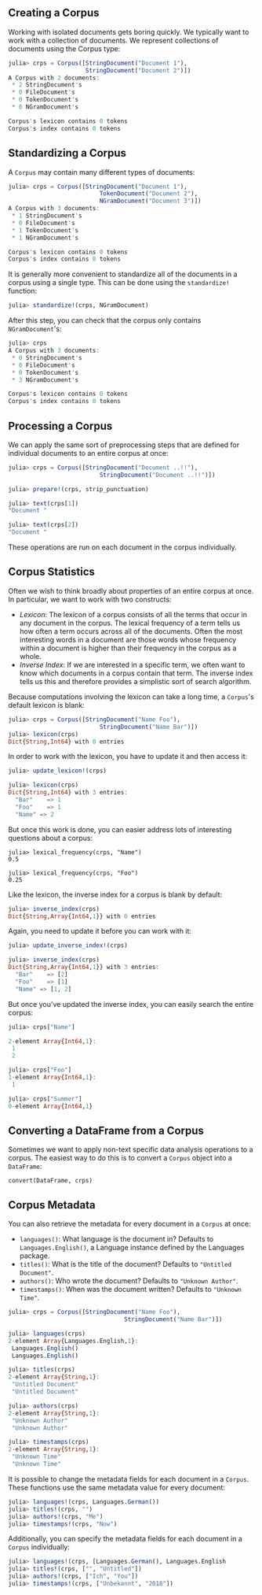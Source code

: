 ## Creating a Corpus

Working with isolated documents gets boring quickly. We typically want to
work with a collection of documents. We represent collections of documents
using the Corpus type:

```julia
julia> crps = Corpus([StringDocument("Document 1"),
                      StringDocument("Document 2")])
A Corpus with 2 documents:
 * 2 StringDocument's
 * 0 FileDocument's
 * 0 TokenDocument's
 * 0 NGramDocument's

Corpus's lexicon contains 0 tokens
Corpus's index contains 0 tokens
```

## Standardizing a Corpus

A `Corpus` may contain many different types of documents:

```julia
julia> crps = Corpus([StringDocument("Document 1"),
                          TokenDocument("Document 2"),
                          NGramDocument("Document 3")])
A Corpus with 3 documents:
 * 1 StringDocument's
 * 0 FileDocument's
 * 1 TokenDocument's
 * 1 NGramDocument's

Corpus's lexicon contains 0 tokens
Corpus's index contains 0 tokens
```

It is generally more convenient to standardize all of the documents in a
corpus using a single type. This can be done using the `standardize!`
function:

```julia
julia> standardize!(crps, NGramDocument)
```

After this step, you can check that the corpus only contains `NGramDocument`'s:

```julia
julia> crps
A Corpus with 3 documents:
 * 0 StringDocument's
 * 0 FileDocument's
 * 0 TokenDocument's
 * 3 NGramDocument's

Corpus's lexicon contains 0 tokens
Corpus's index contains 0 tokens
```

## Processing a Corpus

We can apply the same sort of preprocessing steps that are defined for
individual documents to an entire corpus at once:

```julia
julia> crps = Corpus([StringDocument("Document ..!!"),
                          StringDocument("Document ..!!")])

julia> prepare!(crps, strip_punctuation)

julia> text(crps[1])
"Document "

julia> text(crps[2])
"Document "
```

These operations are run on each document in the corpus individually.

## Corpus Statistics

Often we wish to think broadly about properties of an entire corpus at once.
In particular, we want to work with two constructs:

* _Lexicon_: The lexicon of a corpus consists of all the terms that occur in any document in the corpus. The lexical frequency of a term tells us how often a term occurs across all of the documents. Often the most interesting words in a document are those words whose frequency within a document is higher than their frequency in the corpus as a whole.
* _Inverse Index_: If we are interested in a specific term, we often want to know which documents in a corpus contain that term. The inverse index tells us this and therefore provides a simplistic sort of search algorithm.

Because computations involving the lexicon can take a long time, a
`Corpus`'s default lexicon is blank:

```julia
julia> crps = Corpus([StringDocument("Name Foo"),
                          StringDocument("Name Bar")])
julia> lexicon(crps)
Dict{String,Int64} with 0 entries
```

In order to work with the lexicon, you have to update it and then access it:

```julia
julia> update_lexicon!(crps)

julia> lexicon(crps)
Dict{String,Int64} with 3 entries:
  "Bar"    => 1
  "Foo"    => 1
  "Name" => 2
```

But once this work is done, you can easier address lots of interesting
questions about a corpus:
```
julia> lexical_frequency(crps, "Name")
0.5

julia> lexical_frequency(crps, "Foo")
0.25
```

Like the lexicon, the inverse index for a corpus is blank by default:

```julia
julia> inverse_index(crps)
Dict{String,Array{Int64,1}} with 0 entries
```

Again, you need to update it before you can work with it:

```julia
julia> update_inverse_index!(crps)

julia> inverse_index(crps)
Dict{String,Array{Int64,1}} with 3 entries:
  "Bar"    => [2]
  "Foo"    => [1]
  "Name" => [1, 2]
```

But once you've updated the inverse index, you can easily search the entire
corpus:

```julia
julia> crps["Name"]

2-element Array{Int64,1}:
 1
 2

julia> crps["Foo"]
1-element Array{Int64,1}:
 1

julia> crps["Summer"]
0-element Array{Int64,1}
```

## Converting a DataFrame from a Corpus

Sometimes we want to apply non-text specific data analysis operations to a
corpus. The easiest way to do this is to convert a `Corpus` object into
a `DataFrame`:

    convert(DataFrame, crps)

## Corpus Metadata

You can also retrieve the metadata for every document in a `Corpus` at once:

* `languages()`: What language is the document in? Defaults to `Languages.English()`, a Language instance defined by the Languages package.
* `titles()`: What is the title of the document? Defaults to `"Untitled Document"`.
* `authors()`: Who wrote the document? Defaults to `"Unknown Author"`.
* `timestamps()`: When was the document written? Defaults to `"Unknown Time"`.

```julia
julia> crps = Corpus([StringDocument("Name Foo"),
                                 StringDocument("Name Bar")])

julia> languages(crps)
2-element Array{Languages.English,1}:
 Languages.English()
 Languages.English()

julia> titles(crps)
2-element Array{String,1}:
 "Untitled Document"
 "Untitled Document"

julia> authors(crps)
2-element Array{String,1}:
 "Unknown Author"
 "Unknown Author"

julia> timestamps(crps)
2-element Array{String,1}:
 "Unknown Time"
 "Unknown Time"
```

It is possible to change the metadata fields for each document in a `Corpus`.
These functions use the same metadata value for every document:

```julia
julia> languages!(crps, Languages.German())
julia> titles!(crps, "")
julia> authors!(crps, "Me")
julia> timestamps!(crps, "Now")
```
Additionally, you can specify the metadata fields for each document in
a `Corpus` individually:

```julia
julia> languages!(crps, [Languages.German(), Languages.English
julia> titles!(crps, ["", "Untitled"])
julia> authors!(crps, ["Ich", "You"])
julia> timestamps!(crps, ["Unbekannt", "2018"])
```
